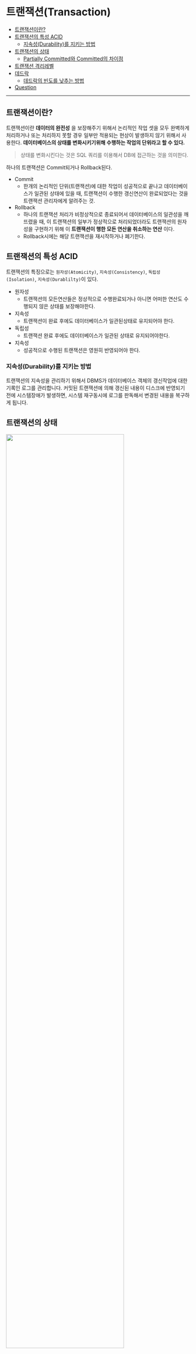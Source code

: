 # 트랜잭션(Transaction)

- [트랜잭션이란?](#트랜잭션이란)
- [트랜잭션의 특성 ACID](#트랜잭션의-특성-acid)
    - [지속성(Durability)를 지키는 방법](#지속성durability를-지키는-방법)
- [트랜잭션의 상태](#트랜잭션의-상태)
    - [Partially Committed와 Committed의 차이점](#partially-committed와-committed의-차이점)
- [트랜잭션 격리레벨](#트랜잭션-격리레벨)
- [데드락](#데드락deadlock)
    - [데드락의 빈도를 낮추는 방법](#데드락의-빈도를-낮추는-방법)
- [Question](#question)

---

## 트랜잭션이란?
트랜잭션이란 **데이터의 완전성** 을 보장해주기 위해서 논리적인 작업 셋을 모두 완벽하게 처리하거나 또는 처리하지 못할 경우 일부만 적용되는 현상이 발생하지 않기 위해서 사용한다. **데이터베이스의 상태를 변화시키기위해 수행하는 작업의 단위라고 할 수 있다.**

> 상태를 변화시킨다는 것은 SQL 쿼리를 이용해서 DB에 접근하는 것을 의미한다.

하나의 트랜잭션은 Commit되거나 Rollback된다.
- Commit
    - 한개의 논리적인 단위(트랜잭션)에 대한 작업이 성공적으로 끝나고 데이터베이스가 일관된 상태에 있을 때, 트랜잭션이 수행한 갱신연산이 완료되었다는 것을 트랜잭션 관리자에게 알려주는 것.
- Rollback
    - 하나의 트랜잭션 처리가 비정상적으로 종료되어서 데이터베이스의 일관성을 깨뜨렸을 때, 이 트랜잭션의 일부가 정상적으로 처리되었더라도 트랜잭션의 원자성을 구현하기 위해 이 **트랜잭션이 행한 모든 연산을 취소하는 연산** 이다.
    - Rollback시에는 해당 트랜잭션을 재시작하거나 폐기한다.

## 트랜잭션의 특성 ACID
트랜잭션의 특징으로는 `원자성(Atomicity)`, `지속성(Consistency)`, `독립성(Isolation)`, `지속성(Durablilty)`이 있다.
- 원자성
    - 트랜잭션의 모든연산들은 정상적으로 수행완료되거나 아니면 어떠한 연산도 수행되지 않은 상태를 보장해야한다.
- 지속성
    - 트랜잭션이 완료 후에도 데이터베이스가 일관된상태로 유지되어야 한다.
- 독립성
    - 트랜잭션 완료 후에도 데이터베이스가 일관된 상태로 유지되어야한다.
- 지속성
    - 성공적으로 수행된 트랜잭션은 영원히 반영되어야 한다.

### 지속성(Durability)를 지키는 방법
트랜잭션의 지속성을 관리하기 위해서 DBMS가 데이터베이스 객체의 갱신작업에 대한 기록인 로그를 관리합니다. 커밋된 트랜잭션에 의해 갱신된 내용이 디스크에 반영되기 전에 시스템장애가 발생하면, 시스템 재구동시에 로그를 판독해서 변경된 내용을 복구하게 됩니다. 

## 트랜잭션의 상태
<img width="80%" src="https://user-images.githubusercontent.com/76734067/214269085-481f1857-28ba-4ed9-9cd6-e30df4c848ad.png">

- **Active** : 트랜잭션의 활동상태. 트랜잭션이 실행중이며 동작중이 상태를 말한다.
- **Failed** : 트랜잭션 실패상태. 트랜잭션이 더이상 정상적으로 진행될 수 없는 상태를 말한다.
- **Partially Committed** : 트랜잭션의 commit명령이 도착한 상태. 트랜잭션의 commit이전 sql문이 수행되고 commit만 남은 상태를 말한다.
- **Committed** : 트랜잭션 완료상태. 트랜잭션이 정상적으로 완료된 상태를 말한다.
- **Aborted** : 트랜잭션 취소상태. 트랜잭션이 취소되고 트랜잭션 실행 이전 데이터로 돌아간 상태를 말한다.

### Partially Committed와 Committed의 차이점
`Commit`요청이 들어오면 상태는 `Partial Commited`상태가 된다. 이후 `Commit`을 문제없이 수행할 수 있으면 `Committed`상태로 전이되고, 만약 오류가 발생하면 Failed상태가 된다. 즉, **`Partial Committed`는 Commit요청이 들어왔을 때를 말하며, `ommitted`는 `Commit`을 정상적으로 완료한 상태를 말한다.** 

## 트랜잭션 격리레벨
트랜잭션의 격리 레벨은 동시에 여러 트랜잭션이 처리될 때 트랜잭션끼리 얼마나 서로 고립되어있는지를 나타내는 것입니다. 어떤 **트랜잭션이 다른 트랜잭션이 변경한 결과를 볼 수 있도록 허용할지 말지를 결정하는 것입니다.**

격리 수준은 크게 `READ UNCOMMITTED`, `READ COMMITED`, `REPEATABLE READ`, `SERIALIZABLE`가 있습니다.

- `READ UNCOMMITTED`
    - 어떤 트랜잭션의 변경내용이 COMMIT이나 ROLLBACK과 상관없이 다른 트랜잭션에 보여집니다.
- `READ COMMITTED`
    - 어떤 트랜잭션의 변경내용이 COMMIT되어야만 다른 트랜잭션에서 조회할 수 있습니다. 온라인서비스에서 가장 많이 선택되는 격리수준입니다. 
    - 데이터가 중간에 바뀌고 커밋된 다음에 트랜잭션 내에서 똑같은 SELECT를 수행했을 경우 항상 같은 결과를 반환해야한다는 REPEATABLE READ 정합성에 어긋나게 됩니다. 따라서 격리수준에 의해 실행되는 SQL문장이 어떤 결과를 출력할 지 정확히 예측하고 있어야 합니다.
- `REPEATABLE READ`
    - 트랜잭션이 시작되기 전에 커밋한 내용에 대해서만 조회할 수 있는 격리레벨이다.
    - 자신의 트랜잭션 번호보다 낮은 트랜잭션 번호에서 변경된 것만 보게 되는 것입니다.
- `SERIALIZABLE`
    - 가장 단순하고 엄격한 격리수준이다.
    - 한 트랜잭션에서 읽고 쓰는 레코드를 다른 트랜잭션에서는 절대 접근할 수 없습니다.

### 격리수준에 따라 발생할 수 있는 문제점
- **`DIRTY READ`** : 어떠한 트랜잭션에서 처리한 작업이 완료되지 않았음에도 불구하고 다른 트랜잭션에서 볼 수 있게되는 현상
- **`NON-REPEATABLE READ`** : 동일한 SELECT 쿼리를 실행했을 때 항상 같은 결과를 보장해야한다는 REPEATABLE READ정합성에 어긋나는 현상
- **`PHANTOM READ`** : 한 트랜잭션 내에서 동일한 쿼리를 두번 수행했는데 첫 번째 쿼리에서 존재하지 않던 유령(Phantom)레코드가 두 번째 쿼리에서 나타나는 현상

## 데드락(DeadLock)
여러개의 트랜잭션을 사용하다보면 데드락이 일어날 수 있다. 데드락이란 두개 이상의 트랜잭션이 특정자원의 잠금을 획득한 채 다른 트랜잭션이 소유하고 있는 잠금을 요구하면 아무리 기다려도 상황이 바뀌지 않는 상태가 되는데 이를 데드락이라고 한다.

### 데드락의 빈도를 낮추는 방법
- 트랜잭션을 자주 커밋한다.
- 정해진 순서로 테이블에 접근한다. 트랜잭션들이 동일한 테이블 순으로 접근하게 한다.
- 읽기 잠금 획득(SELECT ~ FOR UPDATE)의 사용을 피한다.
- 테이블단위의 잠금을 획득해서 갱신을 직렬화하면 동시성을 떨어지지만 교착상태를 피할 수 잇따.

# Question
> **트랜잭션이 무엇인가요?**<br>
> 트랜잭션이란 데이터베이스의 상태를 변화시키기 위해 수행하는 작업의 한 단위입니다.

> **ACID원칙에 대해서 설명해주세요**<br>
> ACID원칙이란 트랜잭션이 가져야하는 특성을 말합니다. 원자성, 일관성, 독립성, 지속성이라는 네가지 특성을 말합니다. 먼저 원자성은 트랜잭션이 완전히 수행되거나 수행되지 않거나 하는 것을 보장해야한다는 것이고, 일관성은 트랜잭션이 수행된 후에도 데이터베이스의 일관성을 유지되어야한다. 그리고 독립성은 서로다른 트랜잭션이 영향을 끼치지 않아야한다는 것이고, 지속성은 트랜잭션의 갱신 내용이 데이터베이스에 영구적으로 반영되어야 한다는 특성입니다.

> **그렇다면 DBMS는 어떤방법으로 지속성을 유지하나요?**<br>
> DBMS는 커밋이나 롤백이 일어날때마다 갱신작업에 대한 기록인 로그(log)를 활용합니다. 커밋된 트랜잭션에 의해 데이터가 반영되기 이전에 시스템에 장애가 발생하면 시스템을 재구동시킬때 로그에 있는 내용을 보고 복구르 ㄹ진행합니다.

> **트랜잭션 격리레벨에 대해 설명해주세요**<br>
> 트랜잭션의 격리레벨이란 각각의 트랜잭션들이 독립되어있는 정도라고 볼 수 있습니다. 어떤 트랜잭션이 다른트랜잭션이 수정한 내용을 조회할 수 있는가를 나타냅니다. <br>
> 트랜잭션 레벨에는 READ UNCOMMITTED, READ COMMITTED, READ REPEATABLE, SILIALIZABLE이 있습니다.



